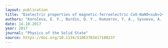 ```yaml
---
layout: publication
title: "Dielectric properties of magnetic-ferroelectric CoO-NaNO<sub>2</sub>-porous glass nanocomposite"
authors: "Koroleva, E. Y., Burdin, D. Y., Kumzerov, Y. A., Sysoeva, A. A., Filimonov, A. V. & Vakhrushev, S. B."
date: 14.10.2017
year: 2017
journal: "Physics of the Solid State"
source: https://doi.org/10.1134/S1063783417100237
---
```

